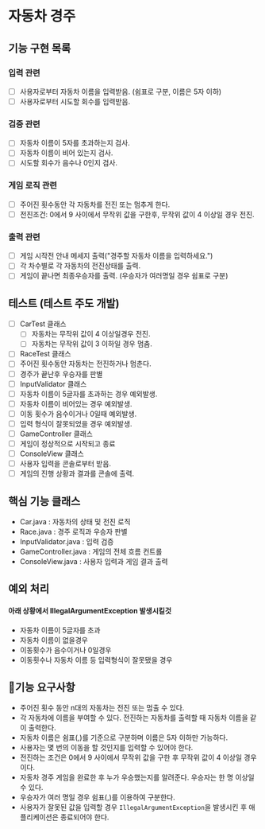 #  자동차 경주

## 기능 구현 목록

### 입력 관련
- [ ] 사용자로부터 자동차 이름을 입력받음. (쉼표로 구분, 이름은 5자 이하)
- [ ] 사용자로부터 시도할 회수를 입력받음.
### 검증 관련
- [ ] 자동차 이름이 5자를 초과하는지 검사.
- [ ] 자동차 이름이 비어 있는지 검사.
- [ ] 시도할 회수가 음수나 0인지 검사.
### 게임 로직 관련
- [ ] 주어진 횟수동안 각 자동차를 전진 또는 멈추게 한다.
- [ ] 전진조건: 0에서 9 사이에서 무작위 값을 구한후, 무작위 값이 4 이상일 경우 전진.
### 출력 관련
- [ ] 게임 시작전 안내 메세지 출력("경주할 자동차 이름을 입력하세요.")
- [ ] 각 차수별로 각 자동차의 전진상태를 출력.
- [ ] 게임이 끝나면 최종우승자를 출력. (우승자가 여러명일 경우 쉼표로 구분)

## 테스트 (테스트 주도 개발)
- [ ] CarTest 클래스
  - [ ] 자동차는 무작위 값이 4 이상일경우 전진.
  - [ ] 자동차는 무작위 값이 3 이하일 경우 멈춤.
- [ ]  RaceTest 클래스
  - [ ] 주어진 횟수동안 자동차는 전진하거나 멈춘다. 
  - [ ] 경주가 끝난후 우승자를 판별
- [ ]  InputValidator 클래스
  - [ ] 자동차 이름이 5글자를 초과하는 경우 예외발생.
  - [ ] 자동차 이름이 비어있는 경우 예외발생.
  - [ ] 이동 횟수가 음수이거나 0일때 예외발생.
  - [ ] 입력 형식이 잘못되었을 경우 예외발생.
- [ ]  GameController 클래스
  - [ ] 게임이 정상적으로 시작되고 종료
- [ ]  ConsoleView 클래스
  - [ ] 사용자 입력을 콘솔로부터 받음.
  - [ ] 게임의 진행 상황과 결과를 콘솔에 출력.
  
## 핵심 기능 클래스

- Car.java : 자동차의 상태 및 전진 로직
- Race.java : 경주 로직과 우승자 판별
- InputValidator.java : 입력 검증
- GameController.java : 게임의 전체 흐름 컨트롤
- ConsoleView.java : 사용자 입력과 게임 결과 출력

## 예외 처리
#### 아래 상황에서 IllegalArgumentException 발생시킬것

- 자동차 이름이 5글자를 초과
- 자동차 이름이 없을경우
- 이동횟수가 음수이거나 0일경우
- 이동횟수나 자동차 이름 등 입력형식이 잘못됐을 경우

## 🚀기능 요구사항

- 주어진 횟수 동안 n대의 자동차는 전진 또는 멈출 수 있다.
- 각 자동차에 이름을 부여할 수 있다. 전진하는 자동차를 출력할 때 자동차 이름을 같이 출력한다.
- 자동차 이름은 쉼표(,)를 기준으로 구분하며 이름은 5자 이하만 가능하다.
- 사용자는 몇 번의 이동을 할 것인지를 입력할 수 있어야 한다.
- 전진하는 조건은 0에서 9 사이에서 무작위 값을 구한 후 무작위 값이 4 이상일 경우이다.
- 자동차 경주 게임을 완료한 후 누가 우승했는지를 알려준다. 우승자는 한 명 이상일 수 있다.
- 우승자가 여러 명일 경우 쉼표(,)를 이용하여 구분한다.
- 사용자가 잘못된 값을 입력할 경우 `IllegalArgumentException`을 발생시킨 후 애플리케이션은 종료되어야 한다.
